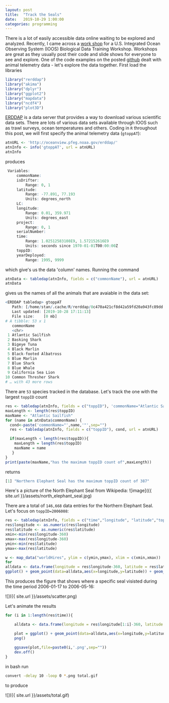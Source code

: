 ```yaml
---
layout: post
title:  "Track the Seals"
date:   2019-10-29 1:00:00
categories: programming
---
```


There is a lot of easily accessible data online waiting to be explored and analyzed. Recently, I came across a [work shop](https://ioos.noaa.gov/news/the-first-u-s-ioos-biological-data-training-workshop/) for a U.S. Integrated Ocean Observing System (IOOS) Biological Data Training Workshop. Workshops are great as they usually post their code and slide shows for everyone to see and explore. One of the code examples on the posted [github](https://github.com/ioos/BioData-Training-Workshop) dealt with animal telemetry data - let's explore the data together. First load the libraries  
```R
library("rerddap")
library("akima")
library("dplyr")
library("ggplot2")
library("mapdata")
library("ncdf4")
library("plot3D")
```
[ERDDAP](https://oceanview.pfeg.noaa.gov/erddap/index.html) is a data server that provides a way to download various scientific data sets. There are lots of various data sets available through IOOS such as trawl surveys, ocean temperatures and others. Coding in `R` throughout this post, we will first specify the animal telemetry data (`gtoppAT`):

```R
atnURL <- 'http://oceanview.pfeg.noaa.gov/erddap/'
atnInfo <- info('gtoppAT', url = atnURL)
atnInfo
```

produces

```R
 Variables:  
     commonName: 
     isDrifter: 
         Range: 0, 1 
     latitude: 
         Range: -77.891, 77.193 
         Units: degrees_north 
     LC: 
     longitude: 
         Range: 0.01, 359.971 
         Units: degrees_east 
     project: 
         Range: 0, 1 
     serialNumber: 
     time: 
         Range: 1.02512583108E9, 1.572152616E9 
         Units: seconds since 1970-01-01T00:00:00Z 
     toppID: 
     yearDeployed: 
         Range: 1995, 9999 
```

which give's us the data 'column' names. Running the command
```R
atnData <- tabledap(atnInfo, fields = c("commonName"), url = atnURL)
atnData
```
gives us the names of all the animals that are avaiable in the data set:
```R
<ERDDAP tabledap> gtoppAT
   Path: [/home/stan/.cache/R/rerddap/8c470a421cf8d42a59fd20a943fc89dd.csv]
   Last updated: [2019-10-28 17:11:13]
   File size:    [0 mb]
# A tibble: 53 x 1
   commonName            
   <chr>                 
 1 Atlantic Sailfish     
 2 Basking Shark         
 3 Bigeye Tuna           
 4 Black Marlin          
 5 Black-footed Albatross
 6 Blue Marlin           
 7 Blue Shark            
 8 Blue Whale            
 9 California Sea Lion   
10 Common Thresher Shark 
# … with 43 more rows
```
There are `53` species tracked in the database. Let's track the one with the largest `toppID` count
```R
res <- tabledap(atnInfo, fields = c("toppID"), 'commonName="Atlantic Sailfish"', url = atnURL)
maxLength <- length(res$toppID)
maxName <- "Atlantic Sailfish"
for (name in atnData$commonName) {
  cond<-paste('commonName="',name,'"',sep="")
  res <- tabledap(atnInfo, fields = c("toppID"), cond, url = atnURL)

  if(maxLength < length(res$toppID)){
	maxLength = length(res$toppID)
	maxName = name
   }
}
print(paste(maxName,"has the maximum toppID count of",maxLength))
```
returns
```R
[1] "Northern Elephant Seal has the maximum toppID count of 387"
```
Here's a picture of the North Elephant Seal from Wikipedia:
![image]({{ site.url }}/assets/north_elephant_seal.jpg)
![]()

There are a total of `146,668` data entries for the Northern Elephant Seal. Let's focus on `toppID=2006008`:
```R
res <- tabledap(atnInfo, fields = c("time","longitude", "latitude","toppID"), 'commonName="Northern Elephant Seal"','toppID="2006008"', orderby="time",url = atnURL)
res$longitude <- as.numeric(res$longitude)
res$latitude <- as.numeric(res$latitude)
xmin<-min(res$longitude-360)
xmax<-max(res$longitude-360)
ymin<-min(res$latitude)
ymax<-max(res$latitude)

w <- map_data("worldHires", ylim = c(ymin,ymax), xlim = c(xmin,xmax))
for
alldata <- data.frame(longitude = res$longitude-360, latitude = res$latitude)
ggplot() + geom_point(data=alldata,aes(x=longitude,y=latitude)) + geom_polygon(data = w,aes(x=long,y=lat,group=group),fill="grey80") 
```
This produces the figure that shows where a specific seal visisted during the time period 2006-01-17 to 2006-05-16:

![]({{ site.url }}/assets/scatter.png)

Let's animate the results 
  
```R
for (i in 1:length(res$time)){

	alldata <- data.frame(longitude = res$longitude[1:i]-360, latitude = res$latitude[1:i])

	plot = ggplot() + geom_point(data=alldata,aes(x=longitude,y=latitude)) + geom_polygon(data = w,aes(x=long,y=lat,group=group),fill="grey80") + ggtitle(substring(res$time[i],1,10))
	png()
	
	ggsave(plot,file=paste0(i,'.png',sep=""))
	dev.off()
}  
```
in bash run
```bash
convert -delay 10 -loop 0 *.png total.gif
```
to produce

![]({{ site.url }}/assets/total.gif)


